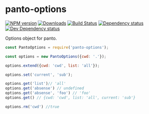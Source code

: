 # panto-options
[![NPM version][npm-image]][npm-url] [![Downloads][downloads-image]][npm-url] [![Build Status][travis-image]][travis-url] [![Dependency status][david-dm-image]][david-dm-url] [![Dev Dependency status][david-dm-dev-image]][david-dm-dev-url]

Options object for panto.

```js
const PantoOptions = require('panto-options');

const options = new PantoOptions({cwd: '.'});

options.extend({cwd: 'cwd', list: 'all'});

options.set('current', 'sub');

options.get('list')// 'all'
options.get('absense') // undefined
options.get('absense', 'foo') // 'foo'
options.get() // {cwd: 'cwd', list: 'all', current: 'sub'}

options.rm('cwd') //true
```

[npm-url]: https://npmjs.org/package/panto-options
[downloads-image]: http://img.shields.io/npm/dm/panto-options.svg
[npm-image]: http://img.shields.io/npm/v/panto-options.svg
[travis-url]: https://travis-ci.org/pantojs/panto-options
[travis-image]: http://img.shields.io/travis/pantojs/panto-options.svg
[david-dm-url]:https://david-dm.org/pantojs/panto-options
[david-dm-image]:https://david-dm.org/pantojs/panto-options.svg
[david-dm-dev-url]:https://david-dm.org/pantojs/panto-options#info=devDependencies
[david-dm-dev-image]:https://david-dm.org/pantojs/panto-options/dev-status.svg